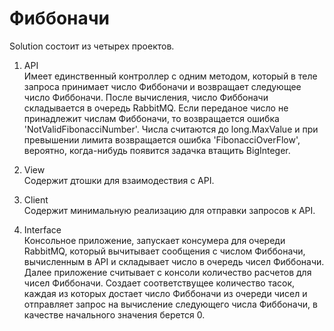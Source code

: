 # Фиббоначи
Solution состоит из четырех проектов.
1. API
   <br /> Имеет единственный контроллер с одним методом, который в теле запроса принимает число Фиббоначи и возвращает следующее число Фиббоначи. После вычисления, число Фиббоначи складывается в очередь RabbitMQ. Если переданое число не принадлежит числам Фиббоначи, то возвращается ошибка 'NotValidFibonacciNumber'. Числа считаются до long.MaxValue и при превышении лимита возвращается ошибка 'FibonacciOverFlow', вероятно, когда-нибудь появится задачка втащить BigInteger.

2. View
   <br /> Содержит дтошки для взаимодествия с API.
   
3. Client
   <br /> Содержит минимальную реализацию для отправки запросов к API.
   
4. Interface
   <br /> Консольное приложение, запускает консумера для очереди RabbitMQ, который вычитывает сообщения с числом Фиббоначи, вычисленным в API и складывает число в очередь чисел Фиббоначи. Далее приложение считывает с консоли количество расчетов для чисел Фиббоначи. Создает соответствущее количество тасок, каждая из которых достает число Фиббоначи из очереди чисел и отправляет запрос на вычисление следующего числа Фиббоначи, в качестве начального значения берется 0.


